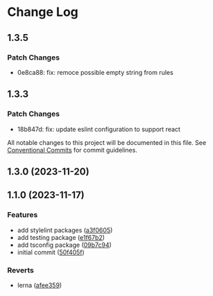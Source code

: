 # Change Log

## 1.3.5

### Patch Changes

- 0e8ca88: fix: remoce possible empty string from rules

## 1.3.3

### Patch Changes

- 18b847d: fix: update eslint configuration to support react

All notable changes to this project will be documented in this file.
See [Conventional Commits](https://conventionalcommits.org) for commit guidelines.

## 1.3.0 (2023-11-20)

## 1.1.0 (2023-11-17)

### Features

- add stylelint packages ([a3f0605](https://github.com/mauroreisvieira/harmonix-hub/commit/a3f06054e96476a46eaea6b60951e9d29b2a5b7c))
- add testing package ([e1f67b2](https://github.com/mauroreisvieira/harmonix-hub/commit/e1f67b2ef8ac9c94acbedb0455f234ebd984ca86))
- add tsconfig package ([09b7c94](https://github.com/mauroreisvieira/harmonix-hub/commit/09b7c944cd15dd83f7a1c2cab0154832878cbecc))
- initial commit ([50f405f](https://github.com/mauroreisvieira/harmonix-hub/commit/50f405f48be698810f7e2c9830c8abd542535761))

### Reverts

- lerna ([afee359](https://github.com/mauroreisvieira/harmonix-hub/commit/afee3594d1c9d8d0b2e77f3d1addba342fd360e1))
